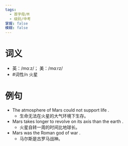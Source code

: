 ```yaml
---
tags:
  - 首字母/M
  - 级别/中考
掌握: false
模糊: false
---
```

# 词义
- 英：/mɑːz/； 美：/mɑːrz/
- #词性/n  火星
# 例句
- The atmosphere of Mars could not support life .
	- 生命无法在火星的大气环境下生存。
- Mars takes longer to revolve on its axis than the earth .
	- 火星自转一周的时间比地球长。
- Mars was the Roman god of war .
	- 马尔斯是古罗马战神。
